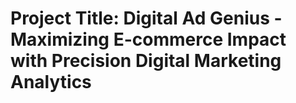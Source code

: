# Project Title: Digital Ad Genius - Maximizing E-commerce Impact with Precision Digital Marketing Analytics
